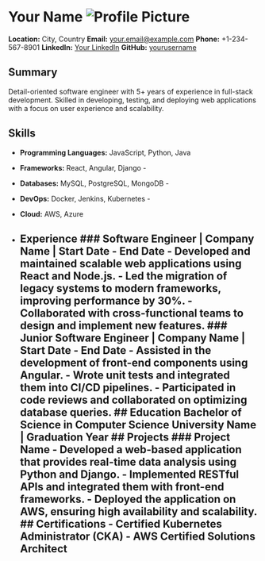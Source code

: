 
# Your Name ![Profile Picture](./profile.jpg) 

**Location:** City, Country 
**Email:** your.email@example.com 
**Phone:** +1-234-567-8901 
**LinkedIn:** [Your LinkedIn](https://www.linkedin.com/in/yourusername/) 
**GitHub:** [yourusername](https://github.com/yourusername) 

## Summary 
Detail-oriented software engineer with 5+ years of experience in full-stack development. Skilled in developing, testing, and deploying web applications with a focus on user experience and scalability. 
## Skills 
- **Programming Languages:** JavaScript, Python, Java
- **Frameworks:** React, Angular, Django -
- **Databases:** MySQL, PostgreSQL, MongoDB -
- **DevOps:** Docker, Jenkins, Kubernetes -
- **Cloud:** AWS, Azure

- ## Experience ### Software Engineer | Company Name | Start Date - End Date - Developed and maintained scalable web applications using React and Node.js. - Led the migration of legacy systems to modern frameworks, improving performance by 30%. - Collaborated with cross-functional teams to design and implement new features. ### Junior Software Engineer | Company Name | Start Date - End Date - Assisted in the development of front-end components using Angular. - Wrote unit tests and integrated them into CI/CD pipelines. - Participated in code reviews and collaborated on optimizing database queries. ## Education **Bachelor of Science in Computer Science** University Name | Graduation Year ## Projects ### Project Name - Developed a web-based application that provides real-time data analysis using Python and Django. - Implemented RESTful APIs and integrated them with front-end frameworks. - Deployed the application on AWS, ensuring high availability and scalability. ## Certifications - Certified Kubernetes Administrator (CKA) - AWS Certified Solutions Architect
